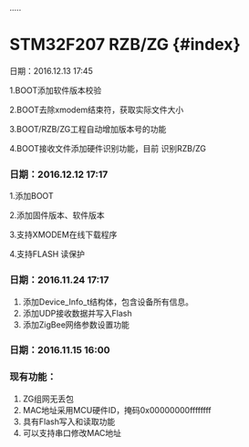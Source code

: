 .....

STM32F207 RZB/ZG {#index}
===================

日期：2016.12.13 17:45

1.BOOT添加软件版本校验

2.BOOT去除xmodem结束符，获取实际文件大小

3.BOOT/RZB/ZG工程自动增加版本号的功能

4.BOOT接收文件添加硬件识别功能，目前 识别RZB/ZG



### 日期：2016.12.12 17:17

1.添加BOOT

2.添加固件版本、软件版本

3.支持XMODEM在线下载程序

4.支持FLASH 读保护

### 日期：2016.11.24 17:17

1.  添加Device_Info_t结构体，包含设备所有信息。
2.  添加UDP接收数据并写入Flash
3.  添加ZigBee网络参数设置功能





### 日期：2016.11.15 16:00

### 现有功能：

1. ZG组网无丢包
2. MAC地址采用MCU硬件ID，掩码0x00000000ffffffff
3. 具有Flash写入和读取功能
4. 可以支持串口修改MAC地址


